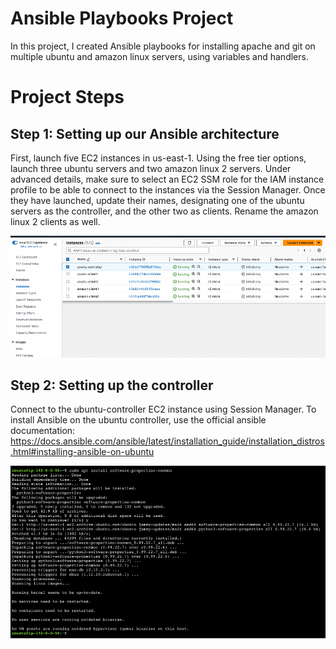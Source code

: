# Ansible Playbooks Project

In this project, I created Ansible playbooks for installing apache and git on multiple ubuntu and amazon linux servers, using variables and handlers.

# Project Steps

## Step 1: Setting up our Ansible architecture

First, launch five EC2 instances in us-east-1. Using the free tier options, launch three ubuntu servers and two amazon linux 2 servers. 
Under advanced details, make sure to select an EC2 SSM role for the IAM instance profile to be able to connect to the instances via the Session Manager.
Once they have launched, update their names, designating one of the ubuntu servers as the controller, and the other two as clients. Rename the amazon linux 2 clients as well.


![image1](images/architecture.png)

## Step 2: Setting up the controller

Connect to the ubuntu-controller EC2 instance using Session Manager.
To install Ansible on the ubuntu controller, use the official ansible documentation: https://docs.ansible.com/ansible/latest/installation_guide/installation_distros.html#installing-ansible-on-ubuntu 

![image2](images/ansibleinstall.png)